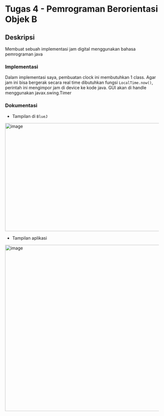# Tugas 4 - Pemrograman Berorientasi Objek B

## Deskripsi
Membuat sebuah implementasi jam digital menggunakan bahasa pemrograman java

### Implementasi
Dalam implementasi saya, pembuatan clock ini membutuhkan 1 class. Agar jam ini bisa bergerak secara real time dibutuhkan fungsi `LocalTime.now()`, perintah ini mengimpor jam di device ke kode java. GUI akan di handle menggunakan javax.swing.Timer

### Dokumentasi
- Tampilan di `BlueJ`
<img width="641" height="355" alt="image" src="https://github.com/user-attachments/assets/81e06714-6ebe-42b2-9b83-094f26ddc540" />

- Tampilan aplikasi
<img width="944" height="546" alt="image" src="https://github.com/user-attachments/assets/bbb227c2-6d07-446c-8731-d4436aa56b8d" />


